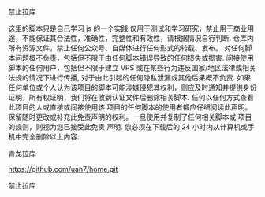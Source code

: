 禁止拉库

这里的脚本只是自己学习 js 的一个实践
 仅用于测试和学习研究，禁止用于商业用途，不能保证其合法性，准确性，完整性和有效性，请根据情况自行判断.
 仓库内所有资源文件，禁止任何公众号、自媒体进行任何形式的转载、发布。
 对任何脚本问题概不负责，包括但不限于由任何脚本错误导致的任何损失或损害.
 间接使用脚本的任何用户，包括但不限于建立 VPS 或在某些行为违反国家/地区法律或相关法规的情况下进行传播, 对于由此引起的任何隐私泄漏或其他后果概不负责.
 如果任何单位或个人认为该项目的脚本可能涉嫌侵犯其权利，则应及时通知并提供身份证明，所有权证明，我们将在收到认证文件后删除相关脚本.
 任何以任何方式查看此项目的人或直接或间接使用该 项目的任何脚本的使用者都应仔细阅读此声明。 保留随时更改或补充此免责声明的权利。一旦使用并复制了任何相关脚本或 项目的规则，则视为您已接受此免责
 声明.
 您必须在下载后的 24 小时内从计算机或手机中完全删除以上内容.

青龙拉库

 https://github.com/uan7/home.git


禁止拉库	                                     
